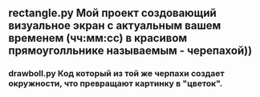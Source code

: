 ## rectangle.py Мой проект создовающий визуальное экран с актуальным вашем временем (чч:мм:сс) в красивом прямоуголльнике называемым - черепахой))
### drawboll.py Код который из той же черпахи создает окружности, что превращают картинку в "цветок".